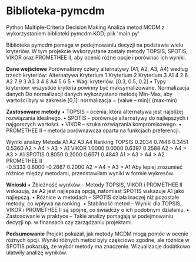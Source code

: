 # Biblioteka-pymcdm
Python Multiple-Criteria Decision Making
Analiza metod MCDM z wykorzystaniem biblioteki pymcdm
KOD; plik 'main.py'

Biblioteka pymcdm pomaga w podejmowaniu decyzji na podstawie wielu kryteriów. W tym projekcie wykorzystane zostały metody TOPSIS, SPOTIS, VIKOR oraz PROMETHEE II, aby ocenić różne opcje i porównać ich wyniki.

**Dane wejściowe** 
Porównaliśmy cztery alternatywy (A1, A2, A3, A4) według trzech kryteriów:
Alternatywa	Kryterium 1	Kryterium 2	Kryterium 3
A1	4	2	6
A2	7	9	3
A3	3	4	8
A4	5	6	5
•	Wagi kryteriów: [0.3, 0.5, 0.2]
•	Typy kryteriów: wszystkie kryteria powinny być maksymalizowane.
Normalizacja danych
Do normalizacji danych wykorzystano metodę Min-Max, aby wartości były w zakresie [0,1]: 		normalizacja = (value – min)/ (max-min)

**Zastosowane metody**
•	TOPSIS – ocenia, która alternatywa jest najbliżej rozwiązania idealnego.
•	SPOTIS – porównuje alternatywy do najlepszych i najgorszych wartości.
•	VIKOR – szuka rozwiązania kompromisowego.
•	PROMETHEE II – metoda porównawcza oparta na funkcjach preferencji.

Wyniki analizy
Metoda	A1	    A2	    A3	    A4	    Ranking
TOPSIS	0.2034	0.7446	0.3451	0.5360	A2 > A4 > A3 > A1
VIKOR	  1.0000	0.0000	0.6397	0.2588	A2 > A4 > A3 > A1
SPOTIS	0.8050	0.2000	0.6571	0.4843	A1 > A3 > A4 > A2
PROMETHEE II	
        -0.5333	0.6000	-0.2667	0.2000	A2 > A4 > A3 > A1
Aby lepiej zrozumieć różnice między metodami, przedstawiłam wyniki w formie wykresów.

**Wnioski**
•	Zbieżność wyników – Metody TOPSIS, VIKOR i PROMETHEE II wskazują, że A2 jest najlepszą opcją, natomiast SPOTIS wskazuje A1 jako najlepszą.
•	Różnice w metodach – SPOTIS działa inaczej niż pozostałe metody, co wpływa na ranking.
•	Stabilność metod – Wyniki dla TOPSIS, VIKOR i PROMETHEE II są spójne, co świadczy o ich podobnym działaniu.
•	Zastosowanie w praktyce – Takie analizy pomagają w podejmowaniu decyzji np. w finansach czy zarządzaniu projektami.

**Podsumowanie**
Projekt pokazał, jak metody MCDM mogą pomóc w ocenie różnych opcji. Wyniki różnych metod były częściowo zgodne, ale różnice w SPOTIS pokazują, że wybór metody ma znaczenie. Wizualizacje dodatkowo ułatwiły analizę wyników.
